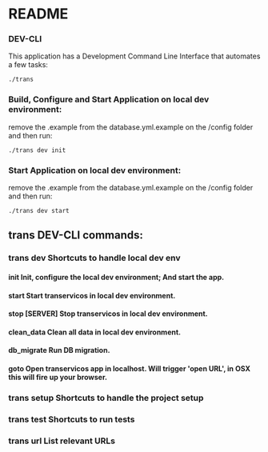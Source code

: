 # README

### DEV-CLI
This application has a Development Command Line Interface that automates a few tasks:

`./trans
`

### Build, Configure and Start Application on local dev environment:
remove the .example from the database.yml.example on the /config folder and then run:

`./trans dev init`


### Start Application on local dev environment:
remove the .example from the database.yml.example on the /config folder and then run:

`./trans dev start`


## trans DEV-CLI commands:

### trans dev                      Shortcuts to handle local dev env

#### init                  Init, configure the local dev environment; And start the app.                      
#### start                 Start transervicos in local dev environment.
#### stop [SERVER]         Stop transervicos in local dev environment. 
#### clean_data            Clean all data in local dev environment.
#### db_migrate            Run DB migration.
#### goto                  Open transervicos app in localhost. Will trigger 'open URL', in OSX this will fire up your browser.

### trans setup                    Shortcuts to handle the project setup                       
### trans test                     Shortcuts to run tests                                      
### trans url                      List relevant URLs                                          

